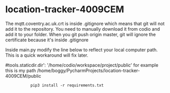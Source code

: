 # location-tracker-4009CEM

The mqtt.coventry.ac.uk.crt is inside .gitignore which means that git will not add it to the repository. You need to manually download it from codio and add it to your folder.
When you git push origin master, git will ignore the certificate because it's inside .gitignore


Inside main.py modify the line below to reflect your local computer path. This is a quick workaround will fix later.

#tools.staticdir.dir': '/home/codio/workspace/project/public'
               for example this is my path
               /home/boggy/PycharmProjects/location-tracker-4009CEM/public
               
               
               pip3 install -r requirements.txt
